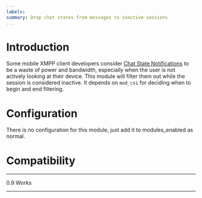 ```yaml
---
labels:
summary: Drop chat states from messages to inactive sessions
...
```


Introduction
============

Some mobile XMPP client developers consider [Chat State
Notifications](http://xmpp.org/extensions/xep-0085.html) to be a waste
of power and bandwidth, especially when the user is not actively looking
at their device. This module will filter them out while the session is
considered inactive. It depends on `mod_csi` for deciding when to begin
and end filtering.

Configuration
=============

There is no configuration for this module, just add it to
modules\_enabled as normal.

Compatibility
=============

  ----- -------
  0.9   Works
  ----- -------

